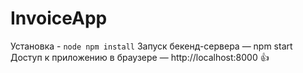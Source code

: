# InvoiceApp

Установка - ```node
npm install```
Запуск бекенд-сервера — npm start
Доступ к приложению в браузере — http://localhost:8000
:+1:
